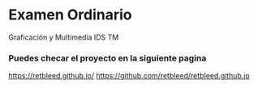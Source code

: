 # Examen Ordinario
Graficación y Multimedia IDS TM

### Puedes checar el proyecto en la siguiente pagina
https://retbleed.github.io/
https://github.com/retbleed/retbleed.github.io

